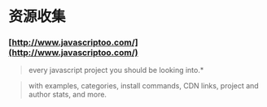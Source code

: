 # 资源收集


### [http://www.javascriptoo.com/](http://www.javascriptoo.com/)

> every javascript project you should be looking into.*

> with examples, categories, install commands, CDN links, project and author stats, and more.